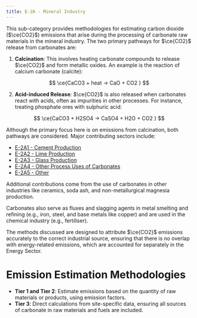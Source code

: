 ```yaml
---
title: E-2A - Mineral Industry
---
```




This sub-category provides methodologies for estimating carbon dioxide ($\ce{CO2}$) emissions that arise during the processing of carbonate raw materials in the mineral industry. The two primary pathways for $\ce{CO2}$ release from carbonates are:

1. **Calcination**: This involves heating carbonate compounds to release $\ce{CO2}$ and form metallic oxides. An example is the reaction of calcium carbonate (calcite):

$$
\ce{CaCO3 + heat -> CaO + CO2 } 
$$

2. **Acid-induced Release**: $\ce{CO2}$ is also released when carbonates react with acids, often as impurities in other processes. For instance, treating phosphate ores with sulphuric acid:

$$
\ce{CaCO3 + H2SO4 -> CaSO4 + H2O + CO2 } 
$$

Although the primary focus here is on emissions from calcination, both pathways are considered. Major contributing sectors include:

- [E-2A1 - Cement Production](/2-ipcc-mitigation-options/ipcc-2019-emissions/2-ippu/2a-mineral-industry/2a1-cement-production.md)
- [E-2A2 - Lime Production](/2-ipcc-mitigation-options/ipcc-2019-emissions/2-ippu/2a-mineral-industry/2a2-lime-production.md)
- [E-2A3 - Glass Production](/2-ipcc-mitigation-options/ipcc-2019-emissions/2-ippu/2a-mineral-industry/2a3-glass-production.md)
- [E-2A4 - Other Process Uses of Carbonates](/2-ipcc-mitigation-options/ipcc-2019-emissions/2-ippu/2a-mineral-industry/2a4-other-process-uses-carbonates.md)
- [E-2A5 - Other](/2-ipcc-mitigation-options/ipcc-2019-emissions/2-ippu/2a-mineral-industry/2a5-other.md)


Additional contributions come from the use of carbonates in other industries like ceramics, soda ash, and non-metallurgical magnesia production. 

Carbonates also serve as fluxes and slagging agents in metal smelting and refining (e.g., iron, steel, and base metals like copper) and are used in the chemical industry (e.g., fertiliser).

The methods discussed are designed to attribute $\ce{CO2}$ emissions accurately to the correct industrial source, ensuring that there is no overlap with energy-related emissions, which are accounted for separately in the Energy Sector.

# Emission Estimation Methodologies

- **Tier 1 and Tier 2**: Estimate emissions based on the quantity of raw materials or products, using emission factors.
- **Tier 3**: Direct calculations from site-specific data, ensuring all sources of carbonate in raw materials and fuels are included.


